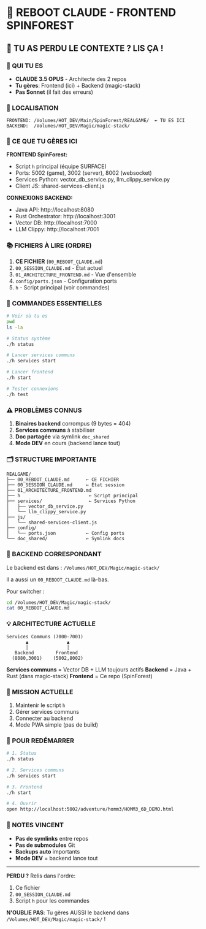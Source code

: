 # 🔄 REBOOT CLAUDE - FRONTEND SPINFOREST

## 🚨 TU AS PERDU LE CONTEXTE ? LIS ÇA !

### 🎯 QUI TU ES
- **CLAUDE 3.5 OPUS** - Architecte des 2 repos
- **Tu gères**: Frontend (ici) + Backend (magic-stack)
- **Pas Sonnet** (il fait des erreurs)

### 📍 LOCALISATION
```
FRONTEND: /Volumes/HOT_DEV/Main/SpinForest/REALGAME/  ← TU ES ICI
BACKEND:  /Volumes/HOT_DEV/Magic/magic-stack/
```

### 🧠 CE QUE TU GÈRES ICI

**FRONTEND SpinForest:**
- Script `h` principal (équipe SURFACE)
- Ports: 5002 (game), 3002 (server), 8002 (websocket)
- Services Python: vector_db_service.py, llm_clippy_service.py
- Client JS: shared-services-client.js

**CONNEXIONS BACKEND:**
- Java API: http://localhost:8080
- Rust Orchestrator: http://localhost:3001
- Vector DB: http://localhost:7000  
- LLM Clippy: http://localhost:7001

### 📚 FICHIERS À LIRE (ORDRE)

1. **CE FICHIER** (`00_REBOOT_CLAUDE.md`)
2. `00_SESSION_CLAUDE.md` - État actuel
3. `01_ARCHITECTURE_FRONTEND.md` - Vue d'ensemble
4. `config/ports.json` - Configuration ports
5. `h` - Script principal (voir commandes)

### 🔧 COMMANDES ESSENTIELLES

```bash
# Voir où tu es
pwd
ls -la

# Status système
./h status

# Lancer services communs
./h services start

# Lancer frontend
./h start

# Tester connexions
./h test
```

### ⚠️ PROBLÈMES CONNUS

1. **Binaires backend** corrompus (9 bytes = 404)
2. **Services communs** à stabiliser
3. **Doc partagée** via symlink `doc_shared`
4. **Mode DEV** en cours (backend lance tout)

### 🗂️ STRUCTURE IMPORTANTE

```
REALGAME/
├── 00_REBOOT_CLAUDE.md      ← CE FICHIER
├── 00_SESSION_CLAUDE.md     ← État session
├── 01_ARCHITECTURE_FRONTEND.md
├── h                         ← Script principal
├── services/                 ← Services Python
│   ├── vector_db_service.py
│   └── llm_clippy_service.py
├── js/
│   └── shared-services-client.js
├── config/
│   └── ports.json           ← Config ports
└── doc_shared/              ← Symlink docs
```

### 🔗 BACKEND CORRESPONDANT

Le backend est dans : `/Volumes/HOT_DEV/Magic/magic-stack/`

Il a aussi un `00_REBOOT_CLAUDE.md` là-bas.

Pour switcher :
```bash
cd /Volumes/HOT_DEV/Magic/magic-stack/
cat 00_REBOOT_CLAUDE.md
```

### 💡 ARCHITECTURE ACTUELLE

```
Services Communs (7000-7001)
       ▲              ▲
       │              │
   Backend        Frontend
  (8080,3001)    (5002,8002)
```

**Services communs** = Vector DB + LLM toujours actifs
**Backend** = Java + Rust (dans magic-stack)
**Frontend** = Ce repo (SpinForest)

### 🎯 MISSION ACTUELLE

1. Maintenir le script `h`
2. Gérer services communs
3. Connecter au backend
4. Mode PWA simple (pas de build)

### 🚀 POUR REDÉMARRER

```bash
# 1. Status
./h status

# 2. Services communs
./h services start

# 3. Frontend
./h start

# 4. Ouvrir
open http://localhost:5002/adventure/homm3/HOMM3_6D_DEMO.html
```

### 📝 NOTES VINCENT

- **Pas de symlinks** entre repos
- **Pas de submodules** Git
- **Backups auto** importants
- **Mode DEV** = backend lance tout

---

**PERDU ?** Relis dans l'ordre:
1. Ce fichier
2. `00_SESSION_CLAUDE.md`
3. Script `h` pour les commandes

**N'OUBLIE PAS**: Tu gères AUSSI le backend dans `/Volumes/HOT_DEV/Magic/magic-stack/` !
